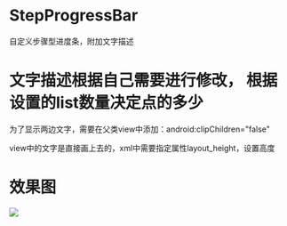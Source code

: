# StepProgressBar
自定义步骤型进度条，附加文字描述

# 文字描述根据自己需要进行修改， 根据设置的list数量决定点的多少
为了显示两边文字，需要在父类view中添加：android:clipChildren="false"

view中的文字是直接画上去的，xml中需要指定属性layout_height，设置高度
# 效果图
![](https://github.com/zuoguiqing/StepProgressBar/blob/master/20190410145718.jpg)
